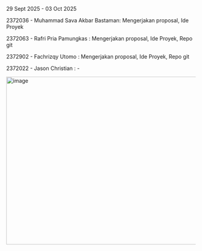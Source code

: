 29 Sept 2025 - 03 Oct 2025

2372036 - Muhammad Sava Akbar Bastaman: Mengerjakan proposal, Ide Proyek

2372063 - Rafri Pria Pamungkas : Mengerjakan proposal, Ide Proyek, Repo git

2372902 - Fachrizqy Utomo  : Mengerjakan proposal, Ide Proyek, Repo git

2372022 - Jason Christian  : -



<img width="735" height="445" alt="image" src="https://github.com/user-attachments/assets/ea34d008-4268-4c3d-ac2d-48df2d63474e" />
